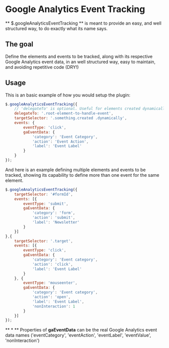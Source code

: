 # Google Analytics Event Tracking

** $.googleAnalyticsEventTracking ** is meant to provide an easy, and well structured way, to do exactly what its name says.

## The goal

Define the elements and events to be tracked, along with its respective Google Analytics event data, in an well structured way, easy to maintain, and avoiding repetitive code (DRY!)

## Usage

This is an basic example of how you would setup the plugin:

```javascript
$.googleAnalyticsEventTracking({
    // 'delegateTo' is optional. Useful for elements created dynamically
    delegateTo: '.root-element-to-handle-event',
    targetSelector: '.something.created .dynamically',
    events: {
        eventType: 'click',
        gaEventData: {
            'category': 'Event Category',
            'action': 'Event Action',
            'label': 'Event Label'
        }
    }
});
```

And here is an example defining multiple elements and events to be tracked, showing its capability to define more than one event for the same element.

```javascript
$.googleAnalyticsEventTracking({
    targetSelector: '#formId',
    events: [{
        eventType: 'submit',
        gaEventData: {
            'category': 'form',
            'action': 'submit',
            'label': 'Newsletter'
        }
    }]
},{
    targetSelector: '.target',
    events: [{
        eventType: 'click',
        gaEventData: {
            'category': 'Event category',
            'action': 'click',
            'label': 'Event Label'
        }
    }, {
        eventType: 'mouseenter',
        gaEventData: {
            'category': 'Event category',
            'action': 'open',
            'label': 'Event Label',
            'nonInteraction': 1
        }
    }]
});
```
** * ** Properties of **gaEventData** can be the real Google Analytics event data names ('eventCategory', 'eventAction', 'eventLabel', 'eventValue', 'nonInteraction')

